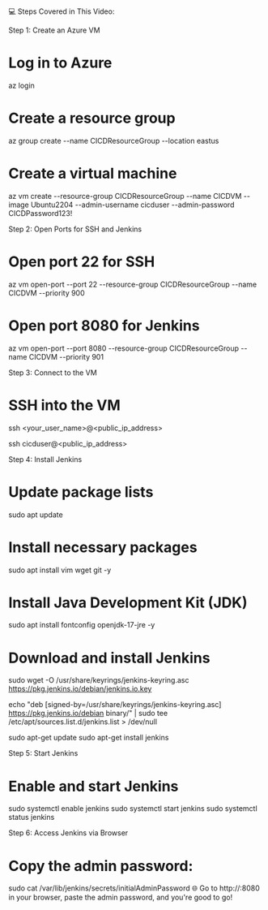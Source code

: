 💻 Steps Covered in This Video:

Step 1: Create an Azure VM

# Log in to Azure
az login

# Create a resource group
az group create --name CICDResourceGroup --location eastus

# Create a virtual machine
az vm create --resource-group CICDResourceGroup --name CICDVM --image Ubuntu2204 --admin-username cicduser --admin-password CICDPassword123!

Step 2: Open Ports for SSH and Jenkins
# Open port 22 for SSH
az vm open-port --port 22 --resource-group CICDResourceGroup --name CICDVM --priority 900

# Open port 8080 for Jenkins
az vm open-port --port 8080 --resource-group CICDResourceGroup --name CICDVM --priority 901

Step 3: Connect to the VM
# SSH into the VM
ssh <your_user_name>@<public_ip_address>

ssh cicduser@<public_ip_address>

Step 4: Install Jenkins
# Update package lists
sudo apt update

# Install necessary packages
sudo apt install vim wget git -y

# Install Java Development Kit (JDK)
sudo apt install fontconfig openjdk-17-jre -y

# Download and install Jenkins
sudo wget -O /usr/share/keyrings/jenkins-keyring.asc https://pkg.jenkins.io/debian/jenkins.io.key

echo "deb [signed-by=/usr/share/keyrings/jenkins-keyring.asc] https://pkg.jenkins.io/debian binary/" | sudo tee /etc/apt/sources.list.d/jenkins.list > /dev/null

sudo apt-get update
sudo apt-get install jenkins

Step 5: Start Jenkins
# Enable and start Jenkins
sudo systemctl enable jenkins
sudo systemctl start jenkins
sudo systemctl status jenkins

Step 6: Access Jenkins via Browser
# Copy the admin password:
sudo cat /var/lib/jenkins/secrets/initialAdminPassword
🌐 Go to http://<public-ip-address>:8080 in your browser, paste the admin password, and you're good to go!

